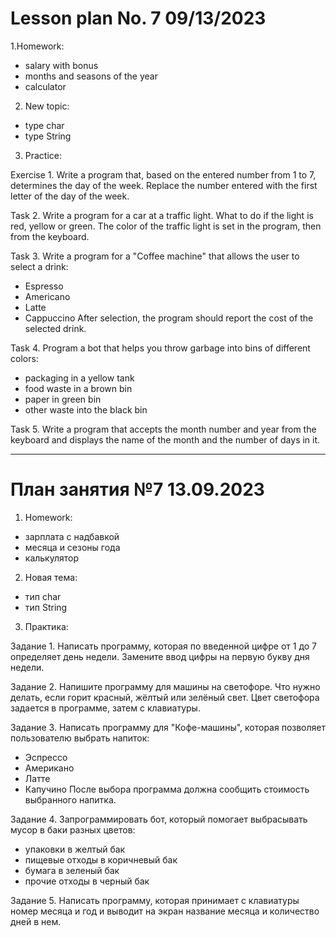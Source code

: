 # Lesson plan No. 7 09/13/2023

1.Homework:
- salary with bonus
- months and seasons of the year
- calculator

2. New topic:
- type char
- type String

3. Practice:

Exercise 1.
Write a program that, based on the entered number from 1 to 7, determines the day of the week.
Replace the number entered with the first letter of the day of the week.

Task 2.
Write a program for a car at a traffic light. What to do if the light is red, yellow or green.
The color of the traffic light is set in the program, then from the keyboard.

Task 3.
Write a program for a "Coffee machine" that allows the user to select a drink:
- Espresso
- Americano
- Latte
- Cappuccino
  After selection, the program should report the cost of the selected drink.

Task 4.
Program a bot that helps you throw garbage into bins of different colors:
- packaging in a yellow tank
- food waste in a brown bin
- paper in green bin
- other waste into the black bin

Task 5.
Write a program that accepts the month number and year from the keyboard and displays the name of the month
and the number of days in it.

___________________________________________

# План занятия №7 13.09.2023

1. Homework:
- зарплата с надбавкой
- месяца и сезоны года
- калькулятор

2. Новая тема:
- тип char
- тип String

3. Практика:

Задание 1.
Написать программу, которая по введенной цифре от 1 до 7 определяет день недели.
Замените ввод цифры на первую букву дня недели.

Задание 2.
Напишите программу для машины на светофоре. Что нужно делать, если горит красный, жёлтый или зелёный свет.
Цвет светофора задается в программе, затем с клавиатуры.

Задание 3. 
Написать программу для "Кофе-машины", которая позволяет пользователю выбрать напиток: 
- Эспрессо
- Американо
- Латте
- Капучино
После выбора программа должна сообщить стоимость выбранного напитка.

Задание 4.
Запрограммировать бот, который помогает выбрасывать мусор в баки разных цветов:
- упаковки в желтый бак
- пищевые отходы в коричневый бак
- бумага в зеленый бак
- прочие отходы в черный бак

Задание 5.
Написать программу, которая принимает с клавиатуры номер месяца и год и выводит на экран название месяца
и количество дней в нем.